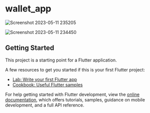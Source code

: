 # wallet_app

![Screenshot 2023-05-11 235205](https://github.com/KarimNour0/Medical_App/assets/133063362/66cd1786-a533-47c3-b15f-1748f16fbe1e)

![Screenshot 2023-05-11 234450](https://github.com/KarimNour0/Medical_App/assets/133063362/2cdf022e-a256-4e0c-a5dc-b56866ed707b)

## Getting Started

This project is a starting point for a Flutter application.

A few resources to get you started if this is your first Flutter project:

- [Lab: Write your first Flutter app](https://docs.flutter.dev/get-started/codelab)
- [Cookbook: Useful Flutter samples](https://docs.flutter.dev/cookbook)

For help getting started with Flutter development, view the
[online documentation](https://docs.flutter.dev/), which offers tutorials,
samples, guidance on mobile development, and a full API reference.
